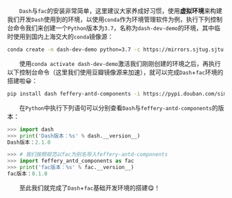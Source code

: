 　　`Dash`与`fac`的安装非常简单，这里建议大家养成好习惯，使用**虚拟环境**来构建我们开发`Dash`使用到的环境，以使用`conda`作为环境管理软件为例，执行下列控制台命令我们来创建一个`Python`版本为`3.7`，名称为`dash-dev-demo`的环境，其中临时使用到国内上海交大的`conda`镜像源：

```bash
conda create -n dash-dev-demo python=3.7 -c https://mirrors.sjtug.sjtu.edu.cn/anaconda/pkgs/main -y
```

　　使用`conda activate dash-dev-demo`激活我们刚刚创建的环境之后，再执行以下控制台命令（这里我们使用豆瓣镜像源来加速），就可以完成`Dash`+`fac`环境的搭建啦😀：

```bash
pip install dash feffery-antd-components -i https://pypi.douban.com/simple/
```

　　在`Python`中执行下列语句可以分别查看`Dash`与`feffery-antd-components`的版本：

```python
>>> import dash
>>> print('Dash版本：%s' % dash.__version__)
Dash版本：2.1.0
```

```python
>>> # 我们按照规范以fac为别名导入feffery-antd-components
>>> import feffery_antd_components as fac
>>> print('fac版本：%s' % fac.__version__)
fac版本：0.1.0
```

　　至此我们就完成了`Dash`+`fac`基础开发环境的搭建😋！